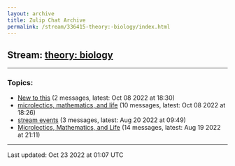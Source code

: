 ```yaml
---
layout: archive
title: Zulip Chat Archive
permalink: /stream/336415-theory:-biology/index.html
---
```


## Stream: [theory: biology](https://mattecapu.github.io/ct-zulip-archive/stream/336415-theory:-biology/index.html)
---

### Topics:

* [New to this](topic/topic_New.20to.20this.html) (2 messages, latest: Oct 08 2022 at 18:30)
* [microlectics, mathematics, and life](topic/topic_microlectics.2C.20mathematics.2C.20and.20life.html) (10 messages, latest: Oct 08 2022 at 18:26)
* [stream events](topic/topic_stream.20events.html) (3 messages, latest: Aug 20 2022 at 09:49)
* [Microlectics, Mathematics, and Life](topic/topic_Microlectics.2C.20Mathematics.2C.20and.20Life.html) (14 messages, latest: Aug 19 2022 at 21:11)

<hr><p>Last updated: Oct 23 2022 at 01:07 UTC</p>